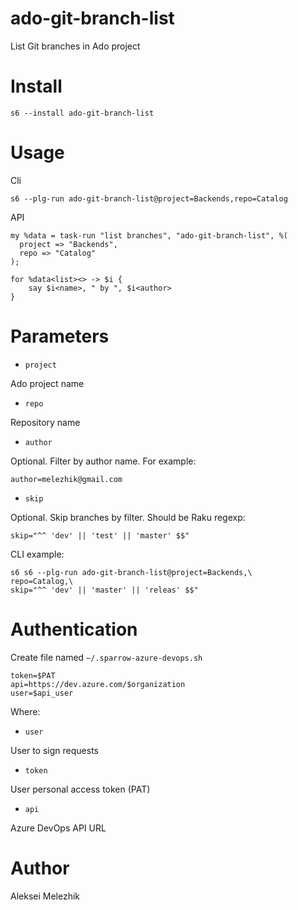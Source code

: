 # ado-git-branch-list

List Git branches in Ado project

# Install

    s6 --install ado-git-branch-list

# Usage

Cli

    s6 --plg-run ado-git-branch-list@project=Backends,repo=Catalog

API

    my %data = task-run "list branches", "ado-git-branch-list", %(
      project => "Backends",
      repo => "Catalog"
    );

    for %data<list><> -> $i {
        say $i<name>, " by ", $i<author>
    }

# Parameters

* `project`

Ado project name

* `repo`

Repository name

* `author`

Optional. Filter by author name. For example:

    author=melezhik@gmail.com

* `skip`

Optional. Skip branches by filter. Should be Raku regexp:

    skip="^^ 'dev' || 'test' || 'master' $$"

CLI example:

    s6 s6 --plg-run ado-git-branch-list@project=Backends,\
    repo=Catalog,\
    skip="^^ 'dev' || 'master' || 'releas' $$"

# Authentication

Create file named `~/.sparrow-azure-devops.sh`

```
token=$PAT
api=https://dev.azure.com/$organization
user=$api_user
```

Where:

* `user`

User to sign requests

* `token`

User personal access token (PAT)

* `api`

Azure DevOps API URL


# Author

Aleksei Melezhik


